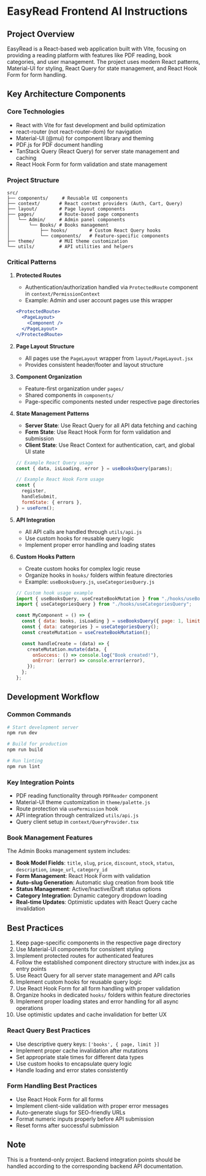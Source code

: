 # EasyRead Frontend AI Instructions

## Project Overview

EasyRead is a React-based web application built with Vite, focusing on providing a reading platform with features like PDF reading, book categories, and user management. The project uses modern React patterns, Material-UI for styling, React Query for state management, and React Hook Form for form handling.

## Key Architecture Components

### Core Technologies

- React with Vite for fast development and build optimization
- react-router (not react-router-dom) for navigation
- Material-UI (@mui) for component library and theming
- PDF.js for PDF document handling
- TanStack Query (React Query) for server state management and caching
- React Hook Form for form validation and state management

### Project Structure

```
src/
├── components/     # Reusable UI components
├── context/       # React context providers (Auth, Cart, Query)
├── layout/        # Page layout components
├── pages/         # Route-based page components
│   └── Admin/     # Admin panel components
│       └── Books/ # Books management
│           ├── hooks/        # Custom React Query hooks
│           └── components/   # Feature-specific components
├── theme/         # MUI theme customization
└── utils/         # API utilities and helpers
```

### Critical Patterns

1. **Protected Routes**

   - Authentication/authorization handled via `ProtectedRoute` component in `context/PermissionContext`
   - Example: Admin and user account pages use this wrapper

   ```jsx
   <ProtectedRoute>
     <PageLayout>
       <Component />
     </PageLayout>
   </ProtectedRoute>
   ```

2. **Page Layout Structure**

   - All pages use the `PageLayout` wrapper from `layout/PageLayout.jsx`
   - Provides consistent header/footer and layout structure

3. **Component Organization**

   - Feature-first organization under `pages/`
   - Shared components in `components/`
   - Page-specific components nested under respective page directories

4. **State Management Patterns**

   - **Server State**: Use React Query for all API data fetching and caching
   - **Form State**: Use React Hook Form for form validation and submission
   - **Client State**: Use React Context for authentication, cart, and global UI state

   ```jsx
   // Example React Query usage
   const { data, isLoading, error } = useBooksQuery(params);

   // Example React Hook Form usage
   const {
     register,
     handleSubmit,
     formState: { errors },
   } = useForm();
   ```

5. **API Integration**

   - All API calls are handled through `utils/api.js`
   - Use custom hooks for reusable query logic
   - Implement proper error handling and loading states

6. **Custom Hooks Pattern**

   - Create custom hooks for complex logic reuse
   - Organize hooks in `hooks/` folders within feature directories
   - Example: `useBooksQuery.js`, `useCategoriesQuery.js`

   ```jsx
   // Custom hook usage example
   import { useBooksQuery, useCreateBookMutation } from "./hooks/useBooksQuery";
   import { useCategoriesQuery } from "./hooks/useCategoriesQuery";

   const MyComponent = () => {
     const { data: books, isLoading } = useBooksQuery({ page: 1, limit: 10 });
     const { data: categories } = useCategoriesQuery();
     const createMutation = useCreateBookMutation();

     const handleCreate = (data) => {
       createMutation.mutate(data, {
         onSuccess: () => console.log("Book created!"),
         onError: (error) => console.error(error),
       });
     };
   };
   ```

## Development Workflow

### Common Commands

```bash
# Start development server
npm run dev

# Build for production
npm run build

# Run linting
npm run lint
```

### Key Integration Points

- PDF reading functionality through `PDFReader` component
- Material-UI theme customization in `theme/palette.js`
- Route protection via `usePermission` hook
- API integration through centralized `utils/api.js`
- Query client setup in `context/QueryProvider.tsx`

### Book Management Features

The Admin Books management system includes:

- **Book Model Fields**: `title`, `slug`, `price`, `discount`, `stock`, `status`, `description`, `image_url`, `category_id`
- **Form Management**: React Hook Form with validation
- **Auto-slug Generation**: Automatic slug creation from book title
- **Status Management**: Active/Inactive/Draft status options
- **Category Integration**: Dynamic category dropdown loading
- **Real-time Updates**: Optimistic updates with React Query cache invalidation

## Best Practices

1. Keep page-specific components in the respective page directory
2. Use Material-UI components for consistent styling
3. Implement protected routes for authenticated features
4. Follow the established component directory structure with index.jsx as entry points
5. Use React Query for all server state management and API calls
6. Implement custom hooks for reusable query logic
7. Use React Hook Form for all form handling with proper validation
8. Organize hooks in dedicated `hooks/` folders within feature directories
9. Implement proper loading states and error handling for all async operations
10. Use optimistic updates and cache invalidation for better UX

### React Query Best Practices

- Use descriptive query keys: `['books', { page, limit }]`
- Implement proper cache invalidation after mutations
- Set appropriate stale times for different data types
- Use custom hooks to encapsulate query logic
- Handle loading and error states consistently

### Form Handling Best Practices

- Use React Hook Form for all forms
- Implement client-side validation with proper error messages
- Auto-generate slugs for SEO-friendly URLs
- Format numeric inputs properly before API submission
- Reset forms after successful submission

## Note

This is a frontend-only project. Backend integration points should be handled according to the corresponding backend API documentation.
